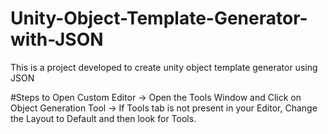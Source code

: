 # Unity-Object-Template-Generator-with-JSON
This is a project developed to create unity object template generator using JSON

#Steps to Open Custom Editor
-> Open the Tools Window and Click on Object Generation Tool
-> If Tools tab is not present in your Editor, Change the Layout to Default and then look for Tools.
